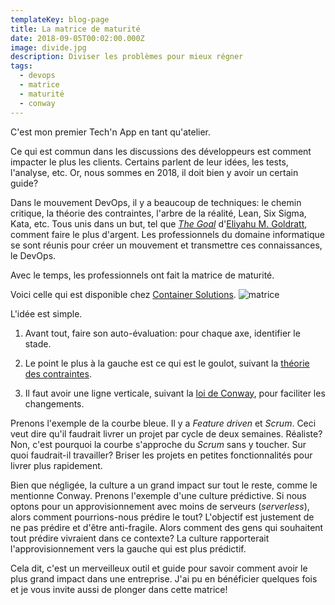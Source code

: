 ```yaml
---
templateKey: blog-page
title: La matrice de maturité
date: 2018-09-05T00:02:00.000Z
image: divide.jpg
description: Diviser les problèmes pour mieux régner
tags:
  - devops
  - matrice
  - maturité
  - conway
---
```


C'est mon premier Tech'n App en tant qu'atelier.

Ce qui est commun dans les discussions des développeurs est comment impacter le plus les clients.
Certains parlent de leur idées, les tests, l'analyse, etc.
Or, nous sommes en 2018, il doit bien y avoir un certain guide?

Dans le mouvement DevOps, il y a beaucoup de techniques: le chemin critique, la théorie des contraintes, l'arbre de la réalité, Lean, Six Sigma, Kata, etc.
Tous unis dans un but, tel que [_The Goal_](<https://en.wikipedia.org/wiki/The_Goal_(novel)>) d'[Eliyahu M. Goldratt](https://en.wikipedia.org/wiki/Eliyahu_M._Goldratt), comment faire le plus d'argent.
Les professionnels du domaine informatique se sont réunis pour créer un mouvement et transmettre ces connaissances, le DevOps.

Avec le temps, les professionnels ont fait la matrice de maturité.

Voici celle qui est disponible chez [Container Solutions](https://container-solutions.com/cloud-native-maturity-matrix/).
![matrice](https://blog.container-solutions.com/hubfs/CS--LP__assets/CS--LP__images/mm_diagram.png)

L'idée est simple.

1. Avant tout, faire son auto-évaluation: pour chaque axe, identifier le stade.

1. Le point le plus à la gauche est ce qui est le goulot, suivant la [théorie des contraintes](https://fr.wikipedia.org/wiki/Th%C3%A9orie_des_contraintes).

1. Il faut avoir une ligne verticale, suivant la [loi de Conway](https://fr.wikipedia.org/wiki/Loi_de_Conway), pour faciliter les changements.

Prenons l'exemple de la courbe bleue.
Il y a _Feature driven_ et _Scrum_.
Ceci veut dire qu'il faudrait livrer un projet par cycle de deux semaines.
Réaliste?
Non, c'est pourquoi la courbe s'approche du _Scrum_ sans y toucher.
Sur quoi faudrait-il travailler?
Briser les projets en petites fonctionnalités pour livrer plus rapidement.

Bien que négligée, la culture a un grand impact sur tout le reste, comme le mentionne Conway.
Prenons l'exemple d'une culture prédictive.
Si nous optons pour un approvisionnement avec moins de serveurs (_serverless_), alors comment pourrions-nous prédire le tout?
L'objectif est justement de ne pas prédire et d'être anti-fragile.
Alors comment des gens qui souhaitent tout prédire vivraient dans ce contexte?
La culture rapporterait l'approvisionnement vers la gauche qui est plus prédictif.

Cela dit, c'est un merveilleux outil et guide pour savoir comment avoir le plus grand impact dans une entreprise.
J'ai pu en bénéficier quelques fois et je vous invite aussi de plonger dans cette matrice!

